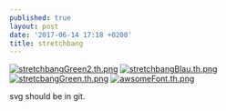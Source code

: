 ```yaml
---
published: true
layout: post
date: '2017-06-14 17:18 +0200'
title: stretchbang
---
```

[![stretchbangGreen2.th.png](https://cdn.scrot.moe/images/2017/06/14/stretchbangGreen2.th.png)](https://scrot.moe/image/14kau) [![stretchbangBlau.th.png](https://cdn.scrot.moe/images/2017/06/14/stretchbangBlau.th.png)](https://scrot.moe/image/14Ncv) [![stretcbangGreen.th.png](https://cdn.scrot.moe/images/2017/06/14/stretcbangGreen.th.png)](https://scrot.moe/image/14TCY) [![awsomeFont.th.png](https://cdn.scrot.moe/images/2017/06/14/awsomeFont.th.png)](https://scrot.moe/image/14Uhd)

svg should be in git.
